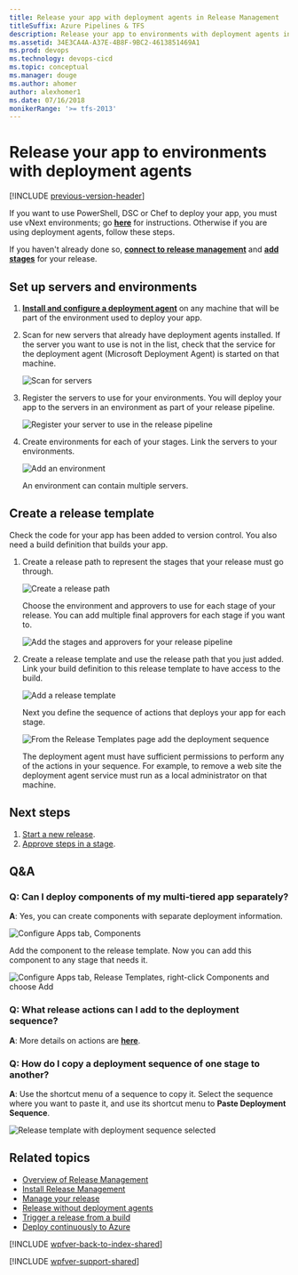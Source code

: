 ```yaml
---
title: Release your app with deployment agents in Release Management
titleSuffix: Azure Pipelines & TFS
description: Release your app to environments with deployment agents in Release Management server/client for Visual Studio 2015 and TFS 2015
ms.assetid: 34E3CA4A-A37E-4B8F-9BC2-4613851469A1
ms.prod: devops
ms.technology: devops-cicd
ms.topic: conceptual
ms.manager: douge
ms.author: ahomer
author: alexhomer1
ms.date: 07/16/2018
monikerRange: '>= tfs-2013'
---
```


# Release your app to environments with deployment agents

[!INCLUDE [previous-version-header](../_shared/previous-version-header.md)]

If you want to use PowerShell, DSC or Chef to deploy your app, you must 
use vNext environments; go 
**[here](release-without-agents.md)** for instructions.
Otherwise if you are using deployment agents, follow these steps.

If you haven't already done so, 
**[connect to release management](manage-your-release.md#ConnectRMUrl)** 
and **[add stages](manage-your-release.md#AddStages)** 
for your release.

<a name="SetupEnv"></a>
## Set up servers and environments

1. **[Install and configure a deployment agent](install-release-management/install-deployment-agent.md)** 
   on any machine that will be part of the environment used to deploy your app.

1. Scan for new servers that already have deployment agents installed.
   If the server you want to use is not in the list, 
   check that the service for the deployment agent (Microsoft Deployment Agent) 
   is started on that machine.

   ![Scan for servers](_img/release-with-agents-01.png)

1. Register the servers to use for your environments. You will deploy your app to 
   the servers in an environment as part of your release pipeline.

   ![Register your server to use in the release pipeline](_img/release-with-agents-02.png)

1. Create environments for each of your stages. Link the servers to your environments.

   ![Add an environment](_img/release-with-agents-03.png)

   An environment can contain multiple servers.

<a name="CreateReleaseTemplate"></a>
## Create a release template

Check the code for your app has been added to version control.
You also need a build definition that builds your app.

1. Create a release path to represent the stages that your release must go through.

   ![Create a release path](_img/release-with-agents-04.png)

   Choose the environment and approvers to use for each stage of your release.
   You can add multiple final approvers for each stage if you want to.

   ![Add the stages and approvers for your release pipeline](_img/release-with-agents-05.png)

1. Create a release template and use the release path that you just added.
   Link your build definition to this release template to have access to the build.
   
   ![Add a release template](_img/release-with-agents-06.png)

   Next you define the sequence of actions that deploys your app for each stage.
   
   ![From the Release Templates page add the deployment sequence](_img/release-with-agents-07.png)

   The deployment agent must have sufficient permissions to perform 
   any of the actions in your sequence.
   For example, to remove a web site the deployment agent service must 
   run as a local administrator on that machine.

## Next steps

1.  [Start a new release](manage-your-release.md#StartRelease).
1.  [Approve steps in a stage](manage-your-release.md#ApproveSteps).

## Q&A

### Q: Can I deploy components of my multi-tiered app separately?

**A**: Yes, you can create components with separate deployment information.

![Configure Apps tab, Components](_img/release-with-agents-08.png)

Add the component to the release template. Now you can add this 
component to any stage that needs it.

![Configure Apps tab, Release Templates, right-click Components and choose Add](_img/release-with-agents-09.png)

### Q: What release actions can I add to the deployment sequence?

**A**: More details on actions are **[here](release-actions.md)**.

### Q: How do I copy a deployment sequence of one stage to another?

**A**: Use the shortcut menu of a sequence to copy it.
Select the sequence where you want to paste it, 
and use its shortcut menu to **Paste Deployment Sequence**.  

![Release template with deployment sequence selected](_img/release-with-agents-10.png)

## Related topics

* [Overview of Release Management](release-management-overview.md)
* [Install Release Management](install-release-management.md)
* [Manage your release](manage-your-release.md)
* [Release without deployment agents](release-without-agents.md)
* [Trigger a release from a build](trigger-a-release.md)
* [Deploy continuously to Azure](deploy-continuously-to-azure.md) 
 
[!INCLUDE [wpfver-back-to-index-shared](../_shared/wpfver-back-to-index-shared.md)]
 
[!INCLUDE [wpfver-support-shared](../_shared/wpfver-support-shared.md)]

